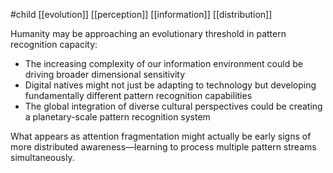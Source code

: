#child [[evolution]] [[perception]] [[information]] [[distribution]]

Humanity may be approaching an evolutionary threshold in pattern recognition capacity:

- The increasing complexity of our information environment could be driving broader dimensional sensitivity
- Digital natives might not just be adapting to technology but developing fundamentally different pattern recognition capabilities
- The global integration of diverse cultural perspectives could be creating a planetary-scale pattern recognition system

What appears as attention fragmentation might actually be early signs of more distributed awareness—learning to process multiple pattern streams simultaneously.
